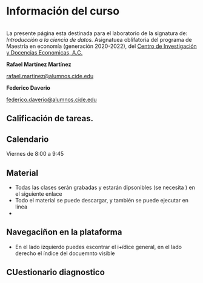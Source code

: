 # Información del curso

```{tableofcontents}
```

La presente página esta destinada para el laboratorio de la signatura de: _Introducción a la ciencia de datos._ Asignatuea oblifatoria del programa de Maestría en economía (generación 2020-2022), del [Centro de Investigación y Docencias Economicas, A.C.][cide]   


[cide]: https://www.cide.edu/de/docencia/me/plan-de-estudios/
    
**Rafael Martínez Martínez**

rafael.martinez@alumnos.cide.edu


**Federico Daverio**

federico.daverio@alumnos.cide.edu

## Calificación de tareas. 


## Calendario

Viernes de 8:00 a 9:45


## Material

- Todas las clases serán grabadas y estarán dipsonibles (se necesita ) en el siguiente enlace
- Todo el material se puede descargar, y también se puede ejecutar en linea
- 

## Navegaciñon en la plataforma

- En el lado izquierdo puedes escontrar el i+ídice general, en el lado derecho el índice del docuemnto visible


## CUestionario diagnostico


